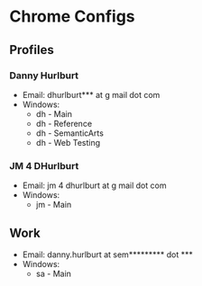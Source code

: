 # Chrome Configs


## Profiles

### Danny Hurlburt

- Email: dhurlburt*** at g mail dot com
- Windows:
  + dh - Main
  + dh - Reference
  + dh - SemanticArts
  + dh - Web Testing

### JM 4 DHurlburt

- Email: jm 4 dhurlburt at g mail dot com
- Windows:
  + jm - Main

## Work

- Email: danny.hurlburt at sem********* dot ***
- Windows:
  + sa - Main
